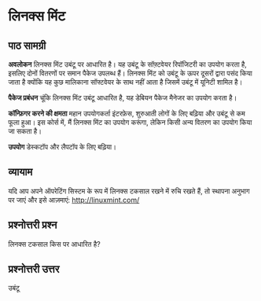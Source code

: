 # लिनक्स मिंट

## पाठ सामग्री

<b>अवलोकन</b>
लिनक्स मिंट उबंटू पर आधारित है। यह उबंटू के सॉफ़्टवेयर रिपॉजिटरी का उपयोग करता है, इसलिए दोनों वितरणों पर समान पैकेज उपलब्ध हैं। लिनक्स मिंट को उबंटू के ऊपर दूसरों द्वारा पसंद किया जाता है क्योंकि यह कुछ मालिकाना सॉफ्टवेयर के साथ नहीं आता है जिसमें उबंटू में यूनिटी शामिल है।

<b>पैकेज प्रबंधन</b>
चूंकि लिनक्स मिंट उबंटू आधारित है, यह डेबियन पैकेज मैनेजर का उपयोग करता है।

<b>कॉन्फ़िगर करने की क्षमता</b>
महान उपयोगकर्ता इंटरफ़ेस, शुरुआती लोगों के लिए बढ़िया और उबंटू से कम फूला हुआ। इस कोर्स में, मैं लिनक्स मिंट का उपयोग करूंगा, लेकिन किसी अन्य वितरण का उपयोग किया जा सकता है।

<b>उपयोग</b>
डेस्कटॉप और लैपटॉप के लिए बढ़िया।

## व्यायाम

यदि आप अपने ऑपरेटिंग सिस्टम के रूप में लिनक्स टकसाल रखने में रुचि रखते हैं, तो स्थापना अनुभाग पर जाएं और इसे आज़माएं: <a href='http://linuxmint.com/'>http://linuxmint.com/</a>

## प्रश्नोत्तरी प्रश्न

लिनक्स टकसाल किस पर आधारित है?

## प्रश्नोत्तरी उत्तर

उबंटू
